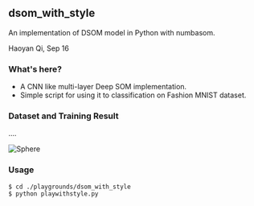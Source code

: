 ## dsom_with_style
An implementation of DSOM model in Python with numbasom.

Haoyan Qi, Sep 16


### What's here?
* A CNN like multi-layer Deep SOM implementation.
* Simple script for using it to classification on Fashion MNIST dataset.


### Dataset and Training Result

....

![Sphere]()




### Usage


```
$ cd ./playgrounds/dsom_with_style
$ python playwithstyle.py
```